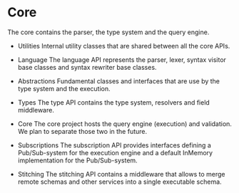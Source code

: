 # Core

The core contains the parser, the type system and the query engine.

- Utilities
  Internal utility classes that are shared between all the core APIs.

- Language
  The language API represents the parser, lexer, syntax visitor base classes and syntax rewriter base classes.

- Abstractions
  Fundamental classes and interfaces that are use by the type system and the execution.

- Types
  The type API contains the type system, resolvers and field middleware.

- Core
  The core project hosts the query engine (execution) and validation. We plan to separate those two in the future.

- Subscriptions
  The subscription API provides interfaces defining a Pub/Sub-system for the execution engine and a default InMemory implementation for the Pub/Sub-system.

- Stitching
  The stitching API contains a middleware that allows to merge remote schemas and other services into a single executable schema.


